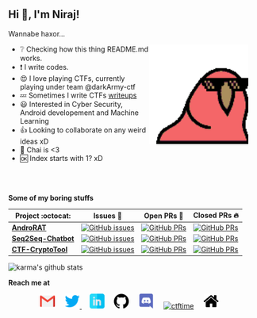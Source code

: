 ## **Hi 👋, I'm Niraj!**  
<p> Wannabe haxor... </p>
<img style="margin-right:20px" align="right" alt="GIF" src="https://github.com/karma9874/karma9874/blob/master/assets/congapartyparrot.gif?raw=1" width="200vw" />

- :grey_question: Checking how this thing README.md works.
- :exclamation: I write codes.
- :heart_eyes: I love playing CTFs, currently playing under team @darkArmy-ctf
- :zzz: Sometimes I write CTFs [writeups](https://github.com/karma9874/CTF-Writeups)
- :smiley: Interested in Cyber Security, Android developement and Machine Learning 
- :+1: Looking to collaborate on any weird ideas xD
- :tea: Chai is <3
- :ok: Index starts with 1? xD 

<br><br>

**Some of my boring stuffs**

|      Project :octocat:   |     Issues :bug:   | Open PRs :bell:  | Closed PRs :fire:  |
|-------------|-------------------|---|---|
| [**AndroRAT**](https://github.com/karma9874/AndroRAT) | [![GitHub issues](https://img.shields.io/github/issues/karma9874/AndroRAT?color=green&logo=github&style=flat)](https://github.com/karma9874/AndroRAT/issues) | [![GitHub PRs](https://img.shields.io/github/issues-pr/karma9874/AndroRAT?style=flat&logo=github)](https://github.com/karma9874/AndroRAT/pulls)  | [![GitHub PRs](https://img.shields.io/github/issues-pr-closed/karma9874/AndroRAT?style=flat&color=critical&logo=github)](https://github.com/karma9874/AndroRAT/pulls?q=is%3Apr+is%3Aclosed)  |
| [**Seq2Seq-Chatbot**](https://github.com/karma9874/Seq2Seq-Chatbot) | [![GitHub issues](https://img.shields.io/github/issues/karma9874/Seq2Seq-Chatbot?color=green&logo=github&style=flat)](https://github.com/karma9874/Seq2Seq-Chatbot/issues) | [![GitHub PRs](https://img.shields.io/github/issues-pr/karma9874/Seq2Seq-Chatbot?style=flat&logo=github)](https://github.com/karma9874/Seq2Seq-Chatbot/pulls)  | [![GitHub PRs](https://img.shields.io/github/issues-pr-closed/karma9874/Seq2Seq-Chatbot?style=flat&color=critical&logo=github)](https://github.com/karma9874/Seq2Seq-Chatbot/pulls?q=is%3Apr+is%3Aclosed)   |
| [**CTF-CryptoTool**](https://github.com/karma9874/CTF-CryptoTool) | [![GitHub issues](https://img.shields.io/github/issues/karma9874/CTF-CryptoTool?color=green&logo=github&style=flat)](https://github.com/karma9874/CTF-CryptoTool/issues) | [![GitHub PRs](https://img.shields.io/github/issues-pr/karma9874/CTF-CryptoTool?style=flat&logo=github)](https://github.com/karma9874/CTF-CryptoTool/pulls)  | [![GitHub PRs](https://img.shields.io/github/issues-pr-closed/karma9874/CTF-CryptoTool?style=flat&color=critical&logo=github)](https://github.com/karma9874/CTF-CryptoTool/pulls?q=is%3Apr+is%3Aclosed)   |


![karma's github stats](https://github-readme-stats.vercel.app/api?username=karma9874&show_icons=true&theme=gotham)

**Reach me at**

<p align="center">
<a href="mailto:nirajssingh18@gmail.com@gmail.com"><img src="https://github.com/karma9874/karma9874/blob/master/assets/gmail.svg" width="30px" alt="mail"></a> &nbsp; &nbsp;
<a href="https://twitter.com/karma9874"><img src="https://github.com/karma9874/karma9874/blob/master/assets/twitter.svg" width="30px" alt="Twitter">     </a> &nbsp; &nbsp;
<a href="https://www.linkedin.com/in/karma9874/"><img src="https://github.com/karma9874/karma9874/blob/master/assets/linkedin.svg" width="30px" alt="LinkedIn"></a> &nbsp; &nbsp;
<a href="https://github.com/karma9874"><img src="https://github.com/karma9874/karma9874/blob/master/assets/github.svg" width="30px" alt="mail"></a> &nbsp; &nbsp;
<a href="https://discord.com/users/karma#8364"><img src="https://github.com/karma9874/karma9874/blob/master/assets/discord.svg" width="30px" alt="LinkedIn"></a> &nbsp; &nbsp;
<a href="https://ctftime.org/user/69613"><img src="https://github.com/karma9874/karma9874/blob/master/assets/ctftime.ico" width="30px" alt="ctftime"></a> &nbsp; &nbsp;
<a href="https://karma9874.github.io"><img src="https://github.com/karma9874/karma9874/blob/master/assets/home.svg" width="30px" alt="site"></a> &nbsp; &nbsp;
</p>

